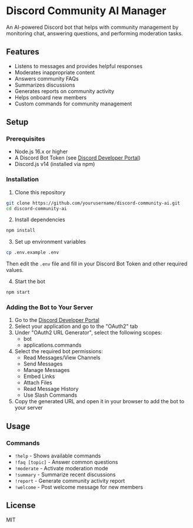 # Discord Community AI Manager

An AI-powered Discord bot that helps with community management by monitoring chat, answering questions, and performing moderation tasks.

## Features

- Listens to messages and provides helpful responses
- Moderates inappropriate content
- Answers community FAQs
- Summarizes discussions
- Generates reports on community activity
- Helps onboard new members
- Custom commands for community management

## Setup

### Prerequisites

- Node.js 16.x or higher
- A Discord Bot Token (see [Discord Developer Portal](https://discord.com/developers/applications))
- Discord.js v14 (installed via npm)

### Installation

1. Clone this repository

```bash
git clone https://github.com/yourusername/discord-community-ai.git
cd discord-community-ai
```

2. Install dependencies

```bash
npm install
```

3. Set up environment variables

```bash
cp .env.example .env
```

Then edit the `.env` file and fill in your Discord Bot Token and other required values.

4. Start the bot

```bash
npm start
```

### Adding the Bot to Your Server

1. Go to the [Discord Developer Portal](https://discord.com/developers/applications)
2. Select your application and go to the "OAuth2" tab
3. Under "OAuth2 URL Generator", select the following scopes:
   - bot
   - applications.commands
4. Select the required bot permissions:
   - Read Messages/View Channels
   - Send Messages
   - Manage Messages
   - Embed Links
   - Attach Files
   - Read Message History
   - Use Slash Commands
5. Copy the generated URL and open it in your browser to add the bot to your server

## Usage

### Commands

- `!help` - Shows available commands
- `!faq [topic]` - Answer common questions
- `!moderate` - Activate moderation mode
- `!summary` - Summarize recent discussions
- `!report` - Generate community activity report
- `!welcome` - Post welcome message for new members

## License

MIT
